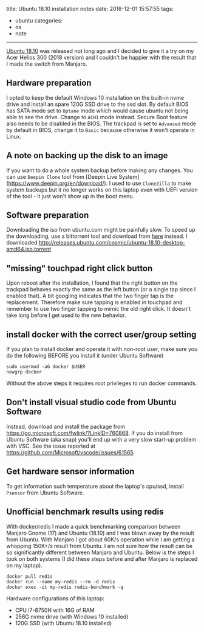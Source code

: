 title: Ubuntu 18.10 installation notes
date: 2018-12-01 15:57:55
tags:
- ubuntu
categories:
- os
- note
---
[Ubuntu 18.10](https://www.ubuntu.com/download/alternative-downloads) was released not long ago and I decided to give it a try on my Acer Helios 300 (2018 version) and I couldn't be happier with the result that I made the switch from Manjaro.

## Hardware preparation
I opted to keep the default Windows 10 installation on the built-in nvme drive and install an spare 120G SSD drive to the ssd slot. By default BIOS has SATA mode set to `Optane` mode which would cause ubuntu not being able to see the drive. Change to `ACHI` mode instead. Secure Boot feature also needs to be disabled in the BIOS. The trackpad is set to `Advanced` mode by default in BIOS, change it to `Basic` because otherwise it won't operate in Linux.


## A note on backing up the disk to an image
If you want to do a whole system backup before making any changes. You can use `Deepin Clone` tool from [Deepin Live System] (https://www.deepin.org/en/download/). I used to use `CloneZilla` to make system backups but it no longer works on this laptop even with UEFI version of the tool - it just won't show up in the boot menu.


## Software preparation
Downloading the iso from ubuntu.com might be painfully slow. To speed up the downloading, use a bittorrent tool and download from [here](http://releases.ubuntu.com/cosmic/) instead. I downloaded http://releases.ubuntu.com/cosmic/ubuntu-18.10-desktop-amd64.iso.torrent


## "missing" touchpad right click button
Upon reboot after the installation, I found that the right button on the trackpad behaves exactly the same as the left button (or a single tap since I enabled that). A bit googling indicates that the two finger tap is the replacement. Therefore make sure tapping is enabled in touchpad and remember to use two finger tapping to mimic the old right click. It doesn't take long before I get used to the new behavior.


## install docker with the correct user/group setting
If you plan to install docker and operate it with non-root user, make sure you do the following BEFORE you install it (under Ubuntu Software)
```
sudo usermod -aG docker $USER
newgrp docker
```

Without the above steps it requires root privileges to run docker commands.


## Don't install visual studio code from Ubuntu Software
Instead, download and install the package from https://go.microsoft.com/fwlink/?LinkID=760868.
If you do install from Ubuntu Software (aka snap) you'll end up with a very slow start-up problem with VSC. See the issue reported at https://github.com/Microsoft/vscode/issues/61565.


## Get hardware sensor information
To get information such temperature about the laptop's cpu/ssd, install `Psensor` from Ubuntu Software.


## Unofficial benchmark results using redis
With docker/redis I made a quick benchmarking comparison between Manjaro Gnome (17) and Ubuntu (18.10) and I was blown away by the result from Ubuntu. With Manjaro I got about 60K/s operation while I am getting a whopping 150K+/s result from Ubuntu. I am not sure how the result can be so significantly different between Manjaro and Ubuntu. Below is the steps I took on both systems (I did these steps before and after Manjaro is replaced on my laptop).
```
docker pull redis
docker run --name my-redis --rm -d redis
docker exec -it my-redis redis-benchmark -q
```
Hardware configurations of this laptop:

- CPU i7-8750H with 16G of RAM
- 256G nvme drive (with Windows 10 installed)
- 120G SSD (with Ubuntu 18.10 installed)